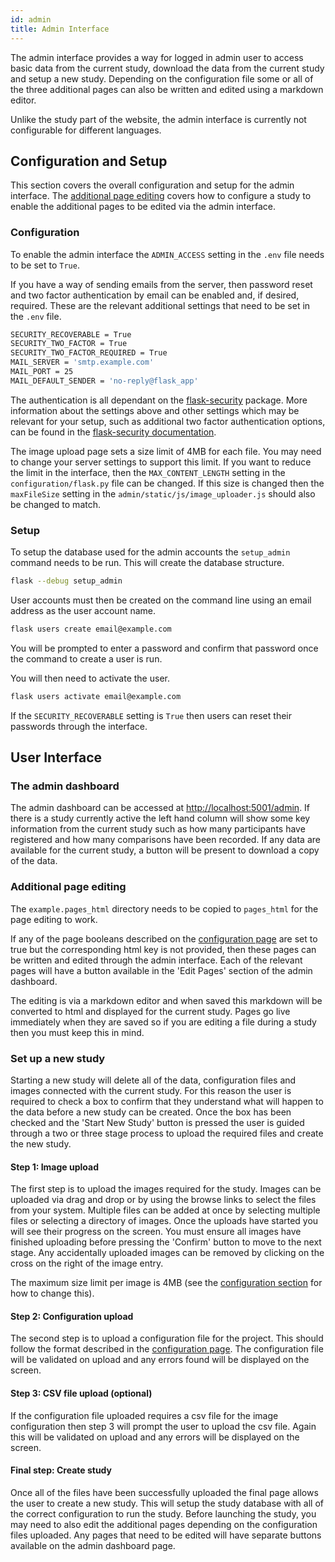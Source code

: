 ```yaml
---
id: admin
title: Admin Interface
---
```


The admin interface provides a way for logged in admin user to access basic data from the current study, download the
data from the current study and setup a new study. Depending on the configuration file some or all of the three additional
pages can also be written and edited using a markdown editor.

Unlike the study part of the website, the admin interface is currently not configurable for different languages.

## Configuration and Setup

This section covers the overall configuration and setup for the admin interface. The [additional page editing](#additional-page-editing)
covers how to configure a study to enable the additional pages to be edited via the admin interface.

### Configuration

To enable the admin interface the `ADMIN_ACCESS` setting in the `.env` file needs to be set to `True`.

If you have a way of sending emails from the server, then password reset and two factor authentication by email can
be enabled and, if desired, required. These are the relevant additional settings that need to be set in the `.env` file.

```bash
SECURITY_RECOVERABLE = True
SECURITY_TWO_FACTOR = True
SECURITY_TWO_FACTOR_REQUIRED = True
MAIL_SERVER = 'smtp.example.com'
MAIL_PORT = 25
MAIL_DEFAULT_SENDER = 'no-reply@flask_app'
```

The authentication is all dependant on the [flask-security](https://github.com/pallets-eco/flask-security) package.
More information about the settings above and other settings which may be relevant for your setup, such as additional two
factor authentication options, can be found in the [flask-security documentation](https://flask-security-too.readthedocs.io/en/stable/).

The image upload page sets a size limit of 4MB for each file. You may need to change your server settings to support this
limit. If you want to reduce the limit in the interface, then the `MAX_CONTENT_LENGTH` setting in the `configuration/flask.py`
file can be changed. If this size is changed then the `maxFileSize` setting in the `admin/static/js/image_uploader.js` should
also be changed to match.

### Setup

To setup the database used for the admin accounts the `setup_admin` command needs to be run. This will create the database
structure.

```bash
flask --debug setup_admin
```

User accounts must then be created on the command line using an email address as the user account name.

```bash
flask users create email@example.com
```

You will be prompted to enter a password and confirm that password once the command to create a user is run.

You will then need to activate the user.

```bash
flask users activate email@example.com
```

If the `SECURITY_RECOVERABLE` setting is `True` then users can reset their passwords through the interface.

## User Interface

### The admin dashboard

The admin dashboard can be accessed at <http://localhost:5001/admin>. If there is a study currently active the left
hand column will show some key information from the current study such as how many participants have registered and how
many comparisons have been recorded. If any data are available for the current study, a button will be present to
download a copy of the data.

### Additional page editing

The `example.pages_html` directory needs to be copied to `pages_html` for the page editing to work.

If any of the page booleans described on the [configuration page](configuration.md#additional-pages) are set to true but
the corresponding html key is not provided, then these pages can be written and edited through the admin interface. Each
of the relevant pages will have a button available in the 'Edit Pages' section of the admin dashboard.

The editing is via a markdown editor and when saved this markdown will be converted to html and displayed for the current
study. Pages go live immediately when they are saved so if you are editing a file during a study then you must keep this
in mind.

### Set up a new study

Starting a new study will delete all of the data, configuration files and images connected with the current study.
For this reason the user is required to check a box to confirm that they understand what will happen to the data before
a new study can be created. Once the box has been checked and the 'Start New Study' button is pressed the user is
guided through a two or three stage process to upload the required files and create the new study.

#### Step 1: Image upload

The first step is to upload the images required for the study. Images can be uploaded via drag and drop or by using
the browse links to select the files from your system. Multiple files can be added at once by selecting multiple files or
selecting a directory of images. Once the uploads have started you will see their progress on the screen. You must ensure
all images have finished uploading before pressing the 'Confirm' button to move to the next stage. Any accidentally uploaded
images can be removed by clicking on the cross on the right of the image entry.

The maximum size limit per image is 4MB (see the [configuration section](#configuration) for how to change this).

#### Step 2: Configuration upload

The second step is to upload a configuration file for the project. This should follow the format described in the
[configuration page](configuration.md). The configuration file will be validated on upload and any errors found will
be displayed on the screen.

#### Step 3: CSV file upload (optional)

If the configuration file uploaded requires a csv file for the image configuration then step 3 will prompt the user to
upload the csv file. Again this will be validated on upload and any errors will be displayed on the screen.

#### Final step: Create study

Once all of the files have been successfully uploaded the final page allows the user to create a new study. This will setup
the study database with all of the correct configuration to run the study. Before launching the study, you may need to
also edit the additional pages depending on the configuration files uploaded. Any pages that need to be edited will have
separate buttons available on the admin dashboard page.
